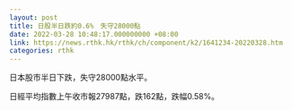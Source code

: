 ```yaml
---
layout: post
title: 日股半日跌約0.6%　失守28000點
date: 2022-03-28 10:48:17.000000000 +08:00
link: https://news.rthk.hk/rthk/ch/component/k2/1641234-20220328.htm
categories: rthk
---
```


日本股市半日下跌，失守28000點水平。

日經平均指數上午收市報27987點，跌162點，跌幅0.58%。
